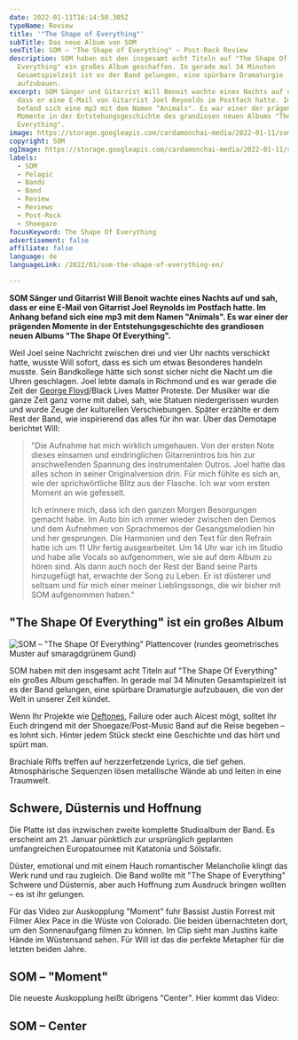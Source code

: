 ```yaml
---
date: 2022-01-11T16:14:50.305Z
typeName: Review
title: '"The Shape of Everything"'
subTitle: Das neue Album von SOM
seoTitle: SOM – "The Shape of Everything" – Post-Rock Review
description: SOM haben mit den insgesamt acht Titeln auf "The Shape Of
  Everything" ein großes Album geschaffen. In gerade mal 34 Minuten
  Gesamtspielzeit ist es der Band gelungen, eine spürbare Dramaturgie
  aufzubauen.
excerpt: SOM Sänger und Gitarrist Will Benoit wachte eines Nachts auf und sah,
  dass er eine E-Mail von Gitarrist Joel Reynolds im Postfach hatte. Im Anhang
  befand sich eine mp3 mit dem Namen "Animals". Es war einer der prägenden
  Momente in der Entstehungsgeschichte des grandiosen neuen Albums "The Shape Of
  Everything".
image: https://storage.googleapis.com/cardamonchai-media/2022-01-11/som-the-shape-of-everything-jpg-imagine-181818_2f2f36_1024_768/640.webp
copyright: SOM
ogImage: https://storage.googleapis.com/cardamonchai-media/2022-01-11/som-the-shape-of-everything-fb-png-imagine-181818_2f2f35_1200_628/640.webp
labels:
  - SOM
  - Pelagic
  - Bands
  - Band
  - Review
  - Reviews
  - Post-Rock
  - Shoegaze
focusKeyword: The Shape Of Everything
advertisement: false
affiliate: false
language: de
languageLink: /2022/01/som-the-shape-of-everything-en/

---
```


**SOM Sänger und Gitarrist Will Benoit wachte eines Nachts auf und sah, dass er eine E-Mail von Gitarrist Joel Reynolds im Postfach hatte. Im Anhang befand sich eine mp3 mit dem Namen "Animals". Es war einer der prägenden Momente in der Entstehungsgeschichte des grandiosen neuen Albums "The Shape Of Everything".**

Weil Joel seine Nachricht zwischen drei und vier Uhr nachts verschickt hatte, wusste Will sofort, dass es sich um etwas Besonderes handeln musste. Sein Bandkollege hätte sich sonst sicher nicht die Nacht um die Uhren geschlagen. Joel lebte damals in Richmond und es war gerade die Zeit der [George Floyd](/2020/06/george-floyd/)/Black Lives Matter Proteste. Der Musiker war die ganze Zeit ganz vorne mit dabei, sah, wie Statuen niedergerissen wurden und wurde Zeuge der kulturellen Verschiebungen. Später erzählte er dem Rest der Band, wie inspirierend das alles für ihn war. Über das Demotape berichtet Will:

> "Die Aufnahme hat mich wirklich umgehauen. Von der ersten Note dieses einsamen und eindringlichen Gitarrenintros bis hin zur anschwellenden Spannung des instrumentalen Outros. Joel hatte das alles schon in seiner Originalversion drin. Für mich fühlte es sich an, wie der sprichwörtliche Blitz aus der Flasche. Ich war vom ersten Moment an wie gefesselt.
>
> Ich erinnere mich, dass ich den ganzen Morgen Besorgungen gemacht habe. Im Auto bin ich immer wieder zwischen den Demos und dem Aufnehmen von Sprachmemos der Gesangsmelodien hin und her gesprungen. Die Harmonien und den Text für den Refrain hatte ich um 11 Uhr fertig ausgearbeitet. Um 14 Uhr war ich im Studio und habe alle Vocals so aufgenommen, wie sie auf dem Album zu hören sind. Als dann auch noch der Rest der Band seine Parts hinzugefügt hat, erwachte der Song zu Leben. Er ist düsterer und seltsam und für mich einer meiner Lieblingssongs, die wir bisher mit SOM aufgenommen haben."

## "The Shape Of Everything" ist ein großes Album

![SOM – "The Shape Of Everything" Plattencover (rundes geometrisches Muster auf smaragdgrünem Gund)](https://storage.googleapis.com/cardamonchai-media/2022-01-11/som-the-shape-of-everything-jpeg-imagine-182828_44675f_1500_1500/640.webp 'SOM – "The Shape Of Everything"')

SOM haben mit den insgesamt acht Titeln auf "The Shape Of Everything" ein großes Album geschaffen. In gerade mal 34 Minuten Gesamtspielzeit ist es der Band gelungen, eine spürbare Dramaturgie aufzubauen, die von der Welt in unserer Zeit kündet.

Wenn Ihr Projekte wie [Deftones](/tag/deftones), Failure oder auch Alcest mögt, solltet Ihr Euch dringend mit der Shoegaze/Post-Music Band auf die Reise begeben – es lohnt sich. Hinter jedem Stück steckt eine Geschichte und das hört und spürt man.

Brachiale Riffs treffen auf herzzerfetzende Lyrics, die tief gehen. Atmosphärische Sequenzen lösen metallische Wände ab und leiten in eine Traumwelt.

## Schwere, Düsternis und Hoffnung

Die Platte ist das inzwischen zweite komplette Studioalbum der Band. Es erscheint am 21. Januar pünktlich zur ursprünglich geplanten umfangreichen Europatournee mit Katatonia und Sólstafir.

Düster, emotional und mit einem Hauch romantischer Melancholie klingt das Werk rund und rau zugleich. Die Band wollte mit "The Shape of Everything" Schwere und Düsternis, aber auch Hoffnung zum Ausdruck bringen wollten – es ist ihr gelungen.

Für das Video zur Auskopplung "Moment" fuhr Bassist Justin Forrest mit Filmer Alex Pace in die Wüste von Colorado. Die beiden übernachteten dort, um den Sonnenaufgang filmen zu können. Im Clip sieht man Justins kalte Hände im Wüstensand sehen. Für Will ist das die perfekte Metapher für die letzten beiden Jahre.

## SOM – "Moment"

<YouTube id="mmO8VBtBtfM" />

Die neueste Auskopplung heißt übrigens "Center". Hier kommt das Video:

## SOM – Center

<YouTube id="d_NqLz-E1tk" />
